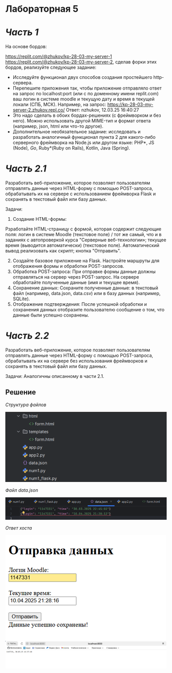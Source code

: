 # Лабораторная 5 

# _Часть 1_
На основе бордов:

https://replit.com/@zhukov/kp-28-03-my-server-1
https://replit.com/@zhukov/kp-28-03-my-server-2, сделав форки этих бордов, реализуйте следующее задание:

- Исследуйте функционал двух способов создания простейшего http-сервера.
 - Перепешите приложения так, чтобы приложение отправляло  ответ на запрос по localhost:port (или с по доменному имени replit.com) ваш логин в системе moodle и текущую дату и время в текущей локали (СПБ, МСК). Например, на запрос: https://kp-28-03-my-server-2.zhukov.repl.co/ Ответ: nzhukov, 12.03.25 16:40:27
 - Это надо сделать в обоих бордах-решениях (с фреймворком и без него). Можно использовать другой MIME-тип и формат ответа (например, json, html или что-то другое).
- Дополнительное необязательное задание: исследовать и разработать аналогичный функционал пункта 2 для какого-либо серверного фреймворка на Node.js или другом языке:
PHP*, JS (Node)*, Go*, Ruby*(Ruby on Rails), Kotlin, Java (Spring).

# _Часть 2.1_
Разработать веб-приложение, которое позволяет пользователям отправлять данные через HTML-форму с помощью POST-запроса, обрабатывать их на сервере с использованием фреймворка Flask и сохранять в текстовый файл или базу данных.

Задачи:

1. Создание HTML-формы:

Рзработайте HTML-страницу с формой, которая содержит следующие поля:
логин в системе Moodle (текстовое поле) / тот же самый, что и в заданиях с автопроверкой курса "Серверные веб-технологии»;
текущее время (выводится автоматически) (текстовое поле). Автоматический вывод реализовать как скрипт;
кнопка "Отправить".

2. Создайте базовое приложение на Flask.
Настройте маршруты для отображения формы и обработки POST-запросов.
3. Обработка POST-запроса:
При отправке формы данные должны отправляться на сервер через POST-запрос.
На сервере обработайте полученные данные (имя и текущее время).
4. Сохранение данных:
Сохраните полученные данные:
в текстовый файл (например, data.json, data.csv) или
в базу данных (например, SQLite).
5. Отображение подтверждения:
После успешной обработки и сохранения данных отобразите пользователю сообщение о том, что данные были успешно сохранены.

# _Часть 2.2_
Разработать веб-приложение, которое позволяет пользователям отправлять данные через HTML-форму с помощью POST-запроса, обрабатывать их на сервере без использования фреймворков и сохранять в текстовый файл или базу данных. 

Задачи:
Аналогичны описанному в части 2.1.

## Решение 

_Структура файлов_

![структура](https://github.com/BlohinaValeria/Computer-workshop-IVT/blob/main/LR%205/structure.png)


_Файл data.json_

![](https://github.com/BlohinaValeria/Computer-workshop-IVT/blob/main/LR%205/datajson2.png)

_Ответ хоста_

![](https://github.com/BlohinaValeria/Computer-workshop-IVT/blob/main/LR%205/datajson.png)
![](https://github.com/BlohinaValeria/Computer-workshop-IVT/blob/main/LR%205/1.png)
